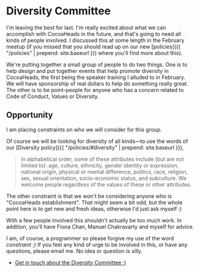 Diversity Committee
===================

I'm leaving the best for last. I'm really excited about what we can accomplish with CocoaHeads in the future, and that's going to need all kinds of people involved. I discussed this at some length in the February meetup (if you missed that you should read up on our new [policies]({{ "/policies" | prepend: site.baseurl }}) where you'll find more about this).

We're putting together a small group of people to do two things. One is to help design and put together events that help promote diversity in CocoaHeads, the first being the speaker training I alluded to in February. We will have sponsorship of real dollars to help do something really great. The other is to be point-people for anyone who has a concern related to Code of Conduct, Values or Diversity.

Opportunity
-----------

I am placing constraints on who we will consider for this group.

Of course we will be looking for diversity of all kinds—to use the words of our [Diversity policy]({{ "/policies/#diversity" | prepend: site.baseurl }}),

> In alphabetical order, some of these attributes include (but are not limited to): age, culture, ethnicity, gender identity or expression, national origin, physical or mental difference, politics, race, religion, sex, sexual orientation, socio-economic status, and subculture. We welcome people regardless of the values of these or other attributes.

The other constraint is that we won't be considering anyone who is "CocoaHeads establishment". That might seem a bit odd, but the whole point here is to get new and fresh ideas, otherwise I'd just ask myself :)

With a few people involved this shouldn't actually be too much work. In addition, you'll have Fiona Chan, Manuel Chakravarty and myself for advice.

I am, of course, a programmer so please forgive my use of the word *constraint* ;) If you feel any kind of urge to be involved in this, or have any questions, please email me. No idea or question is silly.

* [Get in touch about the Diversity Committee :)](mailto:mark@htb.io?subject=CocoaHeads%20Volunteering:%Diversity)
